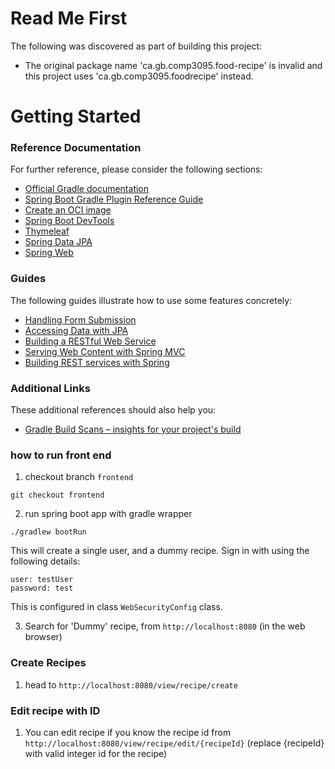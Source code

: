 # Read Me First
The following was discovered as part of building this project:

* The original package name 'ca.gb.comp3095.food-recipe' is invalid and this project uses 'ca.gb.comp3095.foodrecipe' instead.

# Getting Started

### Reference Documentation
For further reference, please consider the following sections:

* [Official Gradle documentation](https://docs.gradle.org)
* [Spring Boot Gradle Plugin Reference Guide](https://docs.spring.io/spring-boot/docs/2.5.5/gradle-plugin/reference/html/)
* [Create an OCI image](https://docs.spring.io/spring-boot/docs/2.5.5/gradle-plugin/reference/html/#build-image)
* [Spring Boot DevTools](https://docs.spring.io/spring-boot/docs/2.5.5/reference/htmlsingle/#using-boot-devtools)
* [Thymeleaf](https://docs.spring.io/spring-boot/docs/2.5.5/reference/htmlsingle/#boot-features-spring-mvc-template-engines)
* [Spring Data JPA](https://docs.spring.io/spring-boot/docs/2.5.5/reference/htmlsingle/#boot-features-jpa-and-spring-data)
* [Spring Web](https://docs.spring.io/spring-boot/docs/2.5.5/reference/htmlsingle/#boot-features-developing-web-applications)

### Guides
The following guides illustrate how to use some features concretely:

* [Handling Form Submission](https://spring.io/guides/gs/handling-form-submission/)
* [Accessing Data with JPA](https://spring.io/guides/gs/accessing-data-jpa/)
* [Building a RESTful Web Service](https://spring.io/guides/gs/rest-service/)
* [Serving Web Content with Spring MVC](https://spring.io/guides/gs/serving-web-content/)
* [Building REST services with Spring](https://spring.io/guides/tutorials/bookmarks/)

### Additional Links
These additional references should also help you:

* [Gradle Build Scans – insights for your project's build](https://scans.gradle.com#gradle)

### how to run front end 

1. checkout branch `frontend`

```shell
git checkout frontend
```

2. run spring boot app with gradle wrapper

```shell
./gradlew bootRun
```

This will create a single user, and a dummy recipe. Sign in with using the following details:

```shell
user: testUser
password: test
```

This is configured in class `WebSecurityConfig` class.

3. Search for 'Dummy' recipe, from `http://localhost:8080` (in the web browser)

### Create Recipes

1. head to `http://localhost:8080/view/recipe/create`

### Edit recipe with ID
1. You can edit recipe if you know the recipe id from `http://localhost:8080/view/recipe/edit/{recipeId}` (replace {recipeId} with valid integer id for the recipe)
